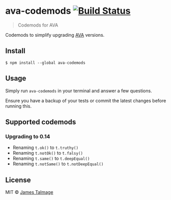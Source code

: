 # ava-codemods [![Build Status](https://travis-ci.org/jamestalmage/ava-codemods.svg?branch=master)](https://travis-ci.org/jamestalmage/ava-codemods)

> Codemods for AVA

Codemods to simplify upgrading [AVA](https://ava.li) versions.


## Install

```
$ npm install --global ava-codemods
```


## Usage

Simply run `ava-codemods` in your terminal and answer a few questions.

Ensure you have a backup of your tests or commit the latest changes before running this.


## Supported codemods

### Upgrading to 0.14

- Renaming `t.ok()` to `t.truthy()`
- Renaming `t.notOk()` to `t.falsy()`
- Renaming `t.same()` to `t.deepEqual()`
- Renaming `t.notSame()` to `t.notDeepEqual()`


## License

MIT © [James Talmage](http://github.com/jamestalmage)
